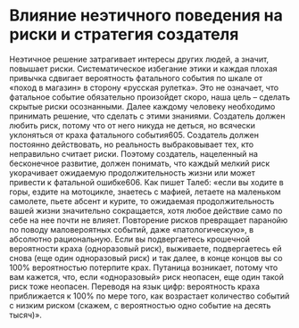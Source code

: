# Влияние неэтичного поведения на риски и стратегия создателя

Неэтичное решение затрагивает интересы других людей, а значит, повышает риски. Систематическое избегание этики и каждая плохая привычка сдвигает вероятность фатального события по шкале от «поход в магазин» в сторону «русская рулетка». Это не означает, что фатальное событие обязательно произойдет скоро, наша цель – сделать скрытые риски осознанными. Далее каждому человеку необходимо принимать решение, что сделать с этими знаниями. Создатель должен любить риск, потому что от него никуда не деться, но всячески уклоняться от краха фатального события605.
Создатель должен постоянно действовать, но реальность выбраковывает тех, кто неправильно считает риски. Поэтому создатель, нацеленный на бесконечное развитие, должен понимать, что каждый мелкий риск укорачивает ожидаемую продолжительность жизни или может привести к фатальной ошибке606. Как пишет Талеб: «если вы ходите в горы, ездите на мотоцикле, знаетесь с мафией, летаете на маленьком самолете, пьете абсент и курите, то ожидаемая продолжительность вашей жизни значительно сокращается, хотя любое действие само по себе на нее почти не влияет. 
Повторение рисков превращает паранойю по поводу маловероятных событий, даже «патологическую», в абсолютно рациональную. Если вы подвергаетесь крошечной вероятности краха (одноразовый риск), выживаете, подвергаетесь ей снова (еще один одноразовый риск) и так далее, в конце концов вы со 100% вероятностью потерпите крах. Путаница возникает, потому что вам кажется, что, если «одноразовый» риск неопасен, еще один такой риск тоже неопасен. Переводя на язык цифр: вероятность краха приближается к 100% по мере того, как возрастает количество событий с низким риском (скажем, с вероятностью одно событие на десять тысяч)».
